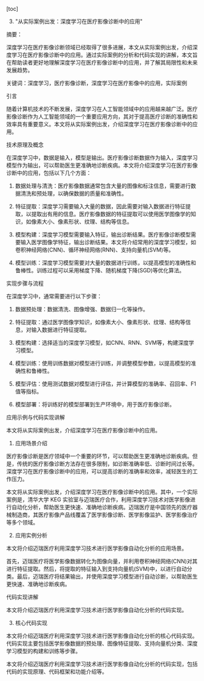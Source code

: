 
[toc]                    
                
                
3. "从实际案例出发：深度学习在医疗影像诊断中的应用"

摘要：

深度学习在医疗影像诊断领域已经取得了很多进展，本文从实际案例出发，介绍深度学习在医疗影像诊断中的应用。通过实际案例的分析和代码实现的讲解，本文旨在帮助读者更好地理解深度学习在医疗影像诊断中的应用，并了解其局限性和未来发展趋势。

关键词：深度学习，医疗影像诊断，深度学习在医疗影像中的应用，实际案例

引言

随着计算机技术的不断发展，深度学习在人工智能领域中的应用越来越广泛。医疗影像诊断作为人工智能领域的一个重要应用方向，其对于提高医疗诊断的准确性和效率具有重要意义。本文将从实际案例出发，介绍深度学习在医疗影像诊断中的应用。

技术原理及概念

在深度学习中，数据是输入，模型是输出。医疗影像诊断数据作为输入，深度学习模型作为输出，可以帮助医生更准确地诊断疾病。本文将介绍深度学习在医疗影像诊断中的应用，包括以下几个方面：

1. 数据处理与清洗：医疗影像数据通常包含大量的图像和标注信息，需要进行数据清洗和预处理，以确保数据的质量和准确性。

2. 特征提取：深度学习需要输入大量的数据，因此需要对输入数据进行特征提取，以提取出有用的信息。医疗影像数据的特征提取可以使用医学图像学的知识，如像素大小、像素形状、纹理、结构等信息。

3. 模型构建：深度学习模型需要输入特征，输出诊断结果。医疗影像诊断模型需要输入医学图像学特征，输出诊断结果。本文将介绍常用的深度学习模型，如卷积神经网络(CNN)、循环神经网络(RNN)、支持向量机(SVM)等。

4. 模型训练：深度学习模型需要对大量的数据进行训练，以提高模型的准确性和鲁棒性。训练过程可以采用梯度下降、随机梯度下降(SGD)等优化算法。

实现步骤与流程

在深度学习中，通常需要进行以下步骤：

1. 数据预处理：数据清洗、图像增强、数据归一化等操作。

2. 特征提取：通过医学图像学知识，如像素大小、像素形状、纹理、结构等信息，对输入数据进行特征提取。

3. 模型构建：选择适当的深度学习模型，如CNN、RNN、SVM等，构建深度学习模型。

4. 模型训练：使用训练数据对模型进行训练，并调整模型参数，以提高模型的准确性和鲁棒性。

5. 模型评估：使用测试数据对模型进行评估，并计算模型的准确率、召回率、F1值等指标。

6. 模型部署：将训练好的模型部署到生产环境中，用于医疗影像诊断。

应用示例与代码实现讲解

本文将从实际案例出发，介绍深度学习在医疗影像诊断中的应用。

1. 应用场景介绍

医疗影像诊断是医疗领域中一个重要的环节，可以帮助医生更准确地诊断疾病。但是，传统的医疗影像诊断方法存在很多限制，如诊断准确率低、诊断时间过长等。深度学习在医疗影像诊断中的应用，可以提高诊断的准确率和效率，减轻医生的工作压力。

本文将从实际案例出发，介绍深度学习在医疗影像诊断中的应用。其中，一个实际案例是，清华大学 KEG 实验室与迈瑞医疗合作，利用深度学习技术对医学影像进行自动化分析，帮助医生更快速、准确地诊断疾病。迈瑞医疗是中国领先的医疗器械制造商，其医疗影像产品线覆盖了医学影像诊断、医学影像监护、医学影像治疗等多个领域。

2. 应用实例分析

本文将介绍迈瑞医疗利用深度学习技术进行医学影像自动化分析的应用场景。

首先，迈瑞医疗将医学影像数据转化为图像向量，并利用卷积神经网络(CNN)对其进行特征提取。然后，将提取的特征输入到支持向量机(SVM)中，以进行自动分类。最后，迈瑞医疗将结果输出，并使用深度学习模型进行自动诊断，以帮助医生更快速、准确地诊断疾病。

代码实现讲解

本文将介绍迈瑞医疗利用深度学习技术进行医学影像自动化分析的代码实现。

3. 核心代码实现

本文将介绍迈瑞医疗利用深度学习技术进行医学影像自动化分析的核心代码实现。代码实现主要包括医学影像数据的预处理、图像特征提取、支持向量机分类、深度学习模型的构建和训练等步骤。

本文将介绍迈瑞医疗利用深度学习技术进行医学影像自动化分析的代码实现，包括代码的实现原理、代码框架和功能介绍等。

